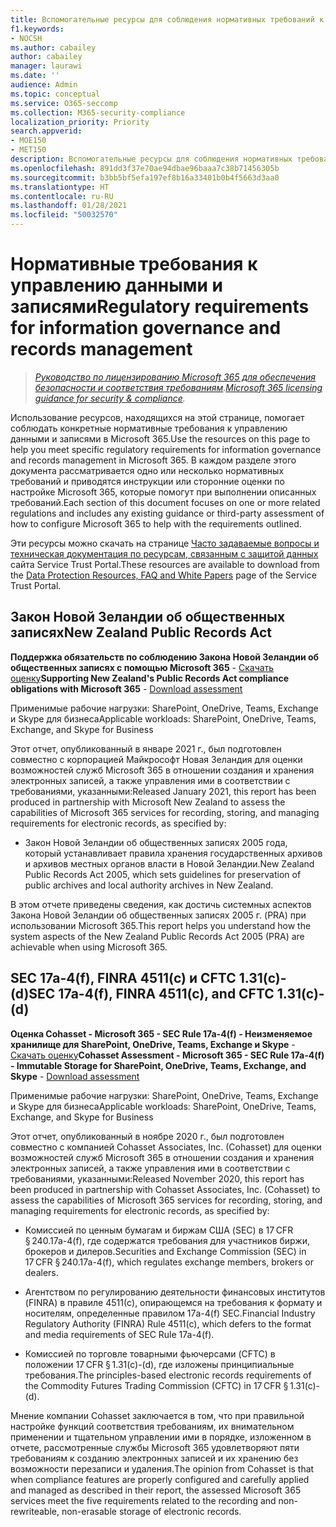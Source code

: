 ```yaml
---
title: Вспомогательные ресурсы для соблюдения нормативных требований к управлению данными и записями
f1.keywords:
- NOCSH
ms.author: cabailey
author: cabailey
manager: laurawi
ms.date: ''
audience: Admin
ms.topic: conceptual
ms.service: O365-seccomp
ms.collection: M365-security-compliance
localization_priority: Priority
search.appverid:
- MOE150
- MET150
description: Вспомогательные ресурсы для соблюдения нормативных требований к управлению данными и записями.
ms.openlocfilehash: 891dd3f37e70ae94dbae96baaa7c38b71456305b
ms.sourcegitcommit: b3bb5bf5efa197ef8b16a33401b0b4f5663d3aa0
ms.translationtype: HT
ms.contentlocale: ru-RU
ms.lasthandoff: 01/28/2021
ms.locfileid: "50032570"
---
```

# <a name="regulatory-requirements-for-information-governance-and-records-management"></a><span data-ttu-id="7d4f6-103">Нормативные требования к управлению данными и записями</span><span class="sxs-lookup"><span data-stu-id="7d4f6-103">Regulatory requirements for information governance and records management</span></span>

><span data-ttu-id="7d4f6-104">*[Руководство по лицензированию Microsoft 365 для обеспечения безопасности и соответствия требованиям](https://aka.ms/ComplianceSD).*</span><span class="sxs-lookup"><span data-stu-id="7d4f6-104">*[Microsoft 365 licensing guidance for security & compliance](https://aka.ms/ComplianceSD).*</span></span>

<span data-ttu-id="7d4f6-105">Использование ресурсов, находящихся на этой странице, помогает соблюдать конкретные нормативные требования к управлению данными и записями в Microsoft 365.</span><span class="sxs-lookup"><span data-stu-id="7d4f6-105">Use the resources on this page to help you meet specific regulatory requirements for information governance and records management in Microsoft 365.</span></span> <span data-ttu-id="7d4f6-106">В каждом разделе этого документа рассматривается одно или несколько нормативных требований и приводятся инструкции или сторонние оценки по настройке Microsoft 365, которые помогут при выполнении описанных требований.</span><span class="sxs-lookup"><span data-stu-id="7d4f6-106">Each section of this document focuses on one or more related regulations and includes any existing guidance or third-party assessment of how to configure Microsoft 365 to help with the requirements outlined.</span></span>

<span data-ttu-id="7d4f6-107">Эти ресурсы можно скачать на странице [Часто задаваемые вопросы и техническая документация по ресурсам, связанным с защитой данных](https://servicetrust.microsoft.com/ViewPage/TrustDocuments) сайта Service Trust Portal.</span><span class="sxs-lookup"><span data-stu-id="7d4f6-107">These resources are available to download from the [Data Protection Resources, FAQ and White Papers](https://servicetrust.microsoft.com/ViewPage/TrustDocuments) page of the Service Trust Portal.</span></span>

## <a name="new-zealand-public-records-act"></a><span data-ttu-id="7d4f6-108">Закон Новой Зеландии об общественных записях</span><span class="sxs-lookup"><span data-stu-id="7d4f6-108">New Zealand Public Records Act</span></span>

<span data-ttu-id="7d4f6-109">**Поддержка обязательств по соблюдению Закона Новой Зеландии об общественных записях с помощью Microsoft 365** - [Скачать оценку](https://aka.ms/NZPRA)</span><span class="sxs-lookup"><span data-stu-id="7d4f6-109">**Supporting New Zealand's Public Records Act compliance obligations with Microsoft 365** - [Download assessment](https://aka.ms/NZPRA)</span></span>

<span data-ttu-id="7d4f6-110">Применимые рабочие нагрузки: SharePoint, OneDrive, Teams, Exchange и Skype для бизнеса</span><span class="sxs-lookup"><span data-stu-id="7d4f6-110">Applicable workloads: SharePoint, OneDrive, Teams, Exchange, and Skype for Business</span></span>

<span data-ttu-id="7d4f6-111">Этот отчет, опубликованный в январе 2021 г., был подготовлен совместно с корпорацией Майкрософт Новая Зеландия для оценки возможностей служб Microsoft 365 в отношении создания и хранения электронных записей, а также управления ими в соответствии с требованиями, указанными:</span><span class="sxs-lookup"><span data-stu-id="7d4f6-111">Released January 2021, this report has been produced in partnership with Microsoft New Zealand to assess the capabilities of Microsoft 365 services for recording, storing, and managing requirements for electronic records, as specified by:</span></span> 

- <span data-ttu-id="7d4f6-112">Закон Новой Зеландии об общественных записях 2005 года, который устанавливает правила хранения государственных архивов и архивов местных органов власти в Новой Зеландии.</span><span class="sxs-lookup"><span data-stu-id="7d4f6-112">New Zealand Public Records Act 2005, which sets guidelines for preservation of public archives and local authority archives in New Zealand.</span></span>

<span data-ttu-id="7d4f6-113">В этом отчете приведены сведения, как достичь системных аспектов Закона Новой Зеландии об общественных записях 2005 г. (PRA) при использовании Microsoft 365.</span><span class="sxs-lookup"><span data-stu-id="7d4f6-113">This report helps you understand how the system aspects of the New Zealand Public Records Act 2005 (PRA) are achievable when using Microsoft 365.</span></span>

## <a name="sec-17a-4f-finra-4511c-and-cftc-131c-d"></a><span data-ttu-id="7d4f6-114">SEC 17a-4(f), FINRA 4511(c) и CFTC 1.31(c)-(d)</span><span class="sxs-lookup"><span data-stu-id="7d4f6-114">SEC 17a-4(f), FINRA 4511(c), and CFTC 1.31(c)-(d)</span></span>

<span data-ttu-id="7d4f6-115">**Оценка Cohasset - Microsoft 365 - SEC Rule 17a-4(f) - Неизменяемое хранилище для SharePoint, OneDrive, Teams, Exchange и Skype** - [Скачать оценку](https://servicetrust.microsoft.com/ViewPage/TrustDocuments?command=Download&downloadType=Document&downloadId=9fa8349d-a0c9-47d9-93ad-472aa0fa44ec&docTab=6d000410-c9e9-11e7-9a91-892aae8839ad_FAQ_and_White_Papers)</span><span class="sxs-lookup"><span data-stu-id="7d4f6-115">**Cohasset Assessment - Microsoft 365 - SEC Rule 17a-4(f) - Immutable Storage for SharePoint, OneDrive, Teams, Exchange, and Skype** - [Download assessment](https://servicetrust.microsoft.com/ViewPage/TrustDocuments?command=Download&downloadType=Document&downloadId=9fa8349d-a0c9-47d9-93ad-472aa0fa44ec&docTab=6d000410-c9e9-11e7-9a91-892aae8839ad_FAQ_and_White_Papers)</span></span>

<span data-ttu-id="7d4f6-116">Применимые рабочие нагрузки: SharePoint, OneDrive, Teams, Exchange и Skype для бизнеса</span><span class="sxs-lookup"><span data-stu-id="7d4f6-116">Applicable workloads: SharePoint, OneDrive, Teams, Exchange, and Skype for Business</span></span>

<span data-ttu-id="7d4f6-117">Этот отчет, опубликованный в ноябре 2020 г., был подготовлен совместно с компанией Cohasset Associates, Inc. (Cohasset) для оценки возможностей служб Microsoft 365 в отношении создания и хранения электронных записей, а также управления ими в соответствии с требованиями, указанными:</span><span class="sxs-lookup"><span data-stu-id="7d4f6-117">Released November 2020, this report has been produced in partnership with Cohasset Associates, Inc. (Cohasset) to assess the capabilities of Microsoft 365 services for recording, storing, and managing requirements for electronic records, as specified by:</span></span>  

- <span data-ttu-id="7d4f6-118">Комиссией по ценным бумагам и биржам США (SEC) в 17 CFR § 240.17a-4(f), где содержатся требования для участников биржи, брокеров и дилеров.</span><span class="sxs-lookup"><span data-stu-id="7d4f6-118">Securities and Exchange Commission (SEC) in 17 CFR § 240.17a-4(f), which regulates exchange members, brokers or dealers.</span></span>  

- <span data-ttu-id="7d4f6-119">Агентством по регулированию деятельности финансовых институтов (FINRA) в правиле 4511(c), опирающемся на требования к формату и носителям, определенные правилом 17a-4(f) SEC.</span><span class="sxs-lookup"><span data-stu-id="7d4f6-119">Financial Industry Regulatory Authority (FINRA) Rule 4511(c), which defers to the format and media requirements of SEC Rule 17a-4(f).</span></span>  

- <span data-ttu-id="7d4f6-120">Комиссией по торговле товарными фьючерсами (CFTC) в положении 17 CFR § 1.31(c)-(d), где изложены принципиальные требования.</span><span class="sxs-lookup"><span data-stu-id="7d4f6-120">The principles-based electronic records requirements of the Commodity Futures Trading Commission (CFTC) in 17 CFR § 1.31(c)-(d).</span></span>

<span data-ttu-id="7d4f6-121">Мнение компании Cohasset заключается в том, что при правильной настройке функций соответствия требованиям, их внимательном применении и тщательном управлении ими в порядке, изложенном в отчете, рассмотренные службы Microsoft 365 удовлетворяют пяти требованиям к созданию электронных записей и их хранению без возможности перезаписи и удаления.</span><span class="sxs-lookup"><span data-stu-id="7d4f6-121">The opinion from Cohasset is that when compliance features are properly configured and carefully applied and managed as described in their report, the assessed Microsoft 365 services meet the five requirements related to the recording and non-rewriteable, non-erasable storage of electronic records.</span></span>